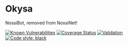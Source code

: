 # Okysa
NossiBot, removed from NossiNet!

[![Known Vulnerabilities](https://snyk.io/test/github/x4dr/Okysa/badge.svg)](https://snyk.io/test/github/x4dr/Okysa)
[![Coverage Status](https://coveralls.io/repos/github/x4dr/Okysa/badge.svg?branch=main)](https://coveralls.io/github/x4dr/Okysa?branch=main)
[![Validation](https://github.com/x4dr/Okysa/workflows/Validation/badge.svg)](https://github.com/x4dr/Okysa/actions)
[![Code style: black](https://img.shields.io/badge/code%20style-black-000000.svg)](https://github.com/psf/black)
